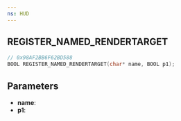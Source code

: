 ```yaml
---
ns: HUD
---
```

## REGISTER_NAMED_RENDERTARGET

```c
// 0x98AF2BB6F62BD588
BOOL REGISTER_NAMED_RENDERTARGET(char* name, BOOL p1);
```

## Parameters
* **name**:
* **p1**:
